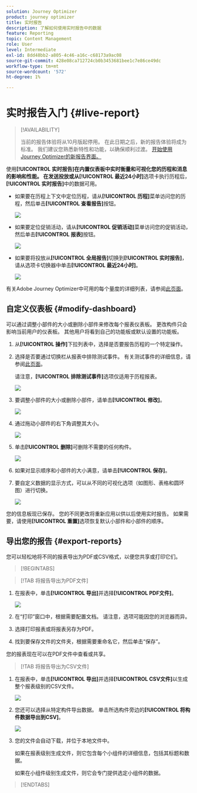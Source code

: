 ```yaml
---
solution: Journey Optimizer
product: journey optimizer
title: 实时报告
description: 了解如何使用实时报告中的数据
feature: Reporting
topic: Content Management
role: User
level: Intermediate
exl-id: 8dd48bb2-a805-4c46-a16c-c68173a9ac08
source-git-commit: 428e08ca712724cb0b3453681bee1c7e86ce49dc
workflow-type: tm+mt
source-wordcount: '572'
ht-degree: 1%

---
```


# 实时报告入门 {#live-report}

>[!AVAILABILITY]
>
>当前的报告体验将从10月版起停用。 在此日期之后，新的报告体验将成为标准。 我们建议您熟悉新特性和功能，以确保顺利过渡。 [开始使用Journey Optimizer的新报告界面。](report-gs-cja.md)

使用&#x200B;**[!UICONTROL 实时报告]**在内置仪表板中实时衡量和可视化您的历程和消息的影响和性能。
在发送投放或从**[!UICONTROL 最近24小时]**&#x200B;选项卡执行历程后，**[!UICONTROL 实时报告]**&#x200B;中的数据可用。

* 如果要在历程上下文中定位历程，请从&#x200B;**[!UICONTROL 历程]**&#x200B;菜单访问您的历程，然后单击&#x200B;**[!UICONTROL 查看报告]**&#x200B;按钮。

  ![](assets/report_journey.png)

* 如果要定位促销活动，请从&#x200B;**[!UICONTROL 促销活动]**&#x200B;菜单访问您的促销活动，然后单击&#x200B;**[!UICONTROL 报表]**&#x200B;按钮。

  ![](assets/report_campaign.png)

* 如果要将投放从&#x200B;**[!UICONTROL 全局报告]**&#x200B;切换到&#x200B;**[!UICONTROL 实时报告]**，请从选项卡切换器中单击&#x200B;**[!UICONTROL 最近24小时]**。

  ![](assets/report_3.png)

有关Adobe Journey Optimizer中可用的每个量度的详细列表，请参阅[此页面](#list-of-components-live)。

## 自定义仪表板 {#modify-dashboard}

可以通过调整小部件的大小或删除小部件来修改每个报表仪表板。 更改构件只会影响当前用户的仪表板。 其他用户将看到自己的功能板或默认设置的功能板。

1. 从&#x200B;**[!UICONTROL 操作]**&#x200B;下拉列表中，选择是否要报告历程的一个特定操作。

1. 选择是否要通过切换栏从报表中排除测试事件。 有关测试事件的详细信息，请参阅[此页面](../building-journeys/testing-the-journey.md)。

   请注意，**[!UICONTROL 排除测试事件]**&#x200B;选项仅适用于历程报表。

   ![](assets/report_modify_6.png)

1. 要调整小部件的大小或删除小部件，请单击&#x200B;**[!UICONTROL 修改]**。

   ![](assets/report_modify_7.png)

1. 通过拖动小部件的右下角调整其大小。

   ![](assets/report_modify_8.png)

1. 单击&#x200B;**[!UICONTROL 删除]**&#x200B;可删除不需要的任何构件。

   ![](assets/report_modify_9.png)

1. 如果对显示顺序和小部件的大小满意，请单击&#x200B;**[!UICONTROL 保存]**。

1. 要自定义数据的显示方式，可以从不同的可视化选项（如图形、表格和圆环图）进行切换。

   ![](assets/report_modify_11.png)

您的信息板现已保存。 您的不同更改将重新应用以供以后使用实时报告。 如果需要，请使用&#x200B;**[!UICONTROL 重置]**&#x200B;选项恢复默认小部件和小部件的顺序。

## 导出您的报告 {#export-reports}

您可以轻松地将不同的报表导出为PDF或CSV格式，以便您共享或打印它们。

>[!BEGINTABS]

>[!TAB 将报告导出为PDF文件]

1. 在报表中，单击&#x200B;**[!UICONTROL 导出]**&#x200B;并选择&#x200B;**[!UICONTROL PDF文件]**。

   ![](assets/export_6.png)

1. 在“打印”窗口中，根据需要配置文档。 请注意，选项可能因您的浏览器而异。

1. 选择打印报表或将报表另存为PDF。

1. 找到要保存文件的文件夹，根据需要重命名它，然后单击“保存”。

您的报表现在可以在PDF文件中查看或共享。

>[!TAB 将报告导出为CSV文件]

1. 在报表中，单击&#x200B;**[!UICONTROL 导出]**&#x200B;并选择&#x200B;**[!UICONTROL CSV文件]**&#x200B;以生成整个报表级别的CSV文件。

   ![](assets/export_4.png)

1. 您还可以选择从特定构件导出数据。 单击所选构件旁边的&#x200B;**[!UICONTROL 将构件数据导出到CSV]**。

   ![](assets/export_5.png)

1. 您的文件会自动下载，并位于本地文件中。

   如果在报表级别生成文件，则它包含每个小组件的详细信息，包括其标题和数据。

   如果在小组件级别生成文件，则它会专门提供选定小组件的数据。

>[!ENDTABS]
